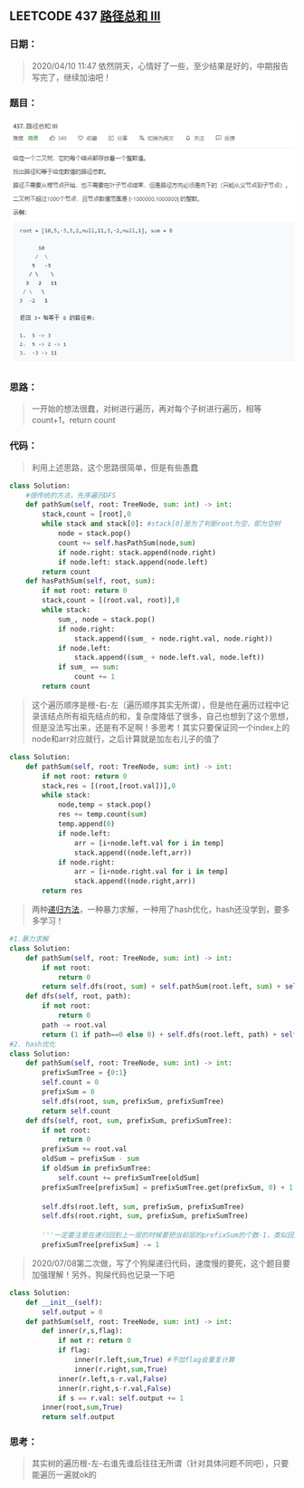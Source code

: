 ## LEETCODE 437 [路径总和 III](https://leetcode-cn.com/problems/path-sum-iii/)

### 日期：

> 2020/04/10 11:47 依然阴天，心情好了一些，至少结果是好的，中期报告写完了，继续加油吧！

### 题目：

![text](https://github.com/zjuzhfbloodz/LeetCode/blob/master/questions/0437.png?raw=true)

### 思路：

> 一开始的想法很蠢，对树进行遍历，再对每个子树进行遍历，相等count+1，return count
### 代码：

> 利用上述思路，这个思路很简单，但是有些愚蠢

```python
class Solution:
    #很传统的方法，先序遍历DFS
    def pathSum(self, root: TreeNode, sum: int) -> int:
        stack,count = [root],0
        while stack and stack[0]: #stack[0]是为了判断root为空，即为空树
            node = stack.pop()
            count += self.hasPathSum(node,sum)
            if node.right: stack.append(node.right)
            if node.left: stack.append(node.left)
        return count
    def hasPathSum(self, root, sum):
        if not root: return 0
        stack,count = [(root.val, root)],0
        while stack:
            sum_, node = stack.pop()
            if node.right:
                stack.append((sum_ + node.right.val, node.right))
            if node.left:
                stack.append((sum_ + node.left.val, node.left))
            if sum_ == sum:
                count += 1
        return count
```
> 这个遍历顺序是根-右-左（遍历顺序其实无所谓），但是他在遍历过程中记录该结点所有祖先结点的和，复杂度降低了很多，自己也想到了这个思想，但是没法写出来，还是有不足啊！多思考！其实只要保证同一个index上的node和arr对应就行，之后计算就是加左右儿子的值了
```python
class Solution:
    def pathSum(self, root: TreeNode, sum: int) -> int:
        if not root: return 0
        stack,res = [(root,[root.val])],0
        while stack:
            node,temp = stack.pop()
            res += temp.count(sum)
            temp.append(0)
            if node.left:
                arr = [i+node.left.val for i in temp]
                stack.append((node.left,arr)) 
            if node.right:
                arr = [i+node.right.val for i in temp]
                stack.append((node.right,arr))
        return res
```
> 两种[递归方法](https://leetcode-cn.com/problems/path-sum-iii/solution/hot-100-437lu-jing-zong-he-iii-python3-li-jie-di-g/)，一种暴力求解，一种用了hash优化，hash还没学到，要多多学习！
```python
#1.暴力求解
class Solution:
    def pathSum(self, root: TreeNode, sum: int) -> int:
        if not root:
            return 0
        return self.dfs(root, sum) + self.pathSum(root.left, sum) + self.pathSum(root.right, sum)    
    def dfs(self, root, path):
        if not root:
            return 0
        path -= root.val
        return (1 if path==0 else 0) + self.dfs(root.left, path) + self.dfs(root.right, path)
#2. hash优化
class Solution:
    def pathSum(self, root: TreeNode, sum: int) -> int:
        prefixSumTree = {0:1}
        self.count = 0
        prefixSum = 0
        self.dfs(root, sum, prefixSum, prefixSumTree)
        return self.count      
    def dfs(self, root, sum, prefixSum, prefixSumTree):
        if not root:
            return 0
        prefixSum += root.val
        oldSum = prefixSum - sum
        if oldSum in prefixSumTree:
            self.count += prefixSumTree[oldSum]
        prefixSumTree[prefixSum] = prefixSumTree.get(prefixSum, 0) + 1
        
        self.dfs(root.left, sum, prefixSum, prefixSumTree)
        self.dfs(root.right, sum, prefixSum, prefixSumTree)
        
        '''一定要注意在递归回到上一层的时候要把当前层的prefixSum的个数-1，类似回溯，要把条件重置'''
        prefixSumTree[prefixSum] -= 1
```
> 2020/07/08第二次做，写了个狗屎递归代码，速度慢的要死，这个题目要加强理解！另外，狗屎代码也记录一下吧
```python
class Solution:
    def __init__(self):
        self.output = 0
    def pathSum(self, root: TreeNode, sum: int) -> int:
        def inner(r,s,flag):
            if not r: return 0
            if flag:
                inner(r.left,sum,True) #不加flag会重复计算
                inner(r.right,sum,True)
            inner(r.left,s-r.val,False)
            inner(r.right,s-r.val,False)
            if s == r.val: self.output += 1
        inner(root,sum,True)
        return self.output
```
### 思考：

> 其实树的遍历根-左-右谁先谁后往往无所谓（针对具体问题不同吧），只要能遍历一遍就ok的
